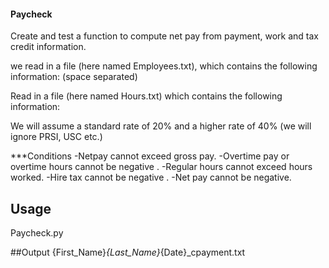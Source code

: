 #### Paycheck

Create and test a function to compute net pay from
payment, work and tax credit information.

we read in a file (here named Employees.txt), which
contains the following information: (space separated)
<StaffID> <LastName> <FirstName> <RegHours>
<HourlyRate> <OTMultiple> <TaxCredit>
<StandardBand>

Read in a file (here named Hours.txt) which contains the
following information:
<StaffID> <Date> <HoursWorked>

We will assume a standard rate of 20% and a higher
rate of 40% (we will ignore PRSI, USC etc.)

***Conditions
-Netpay cannot exceed gross pay.
-Overtime pay or overtime hours cannot be negative .
-Regular hours cannot exceed hours worked.
-Hire tax cannot be negative .
-Net pay cannot be negative.

## Usage
Paycheck.py

##Output
  {First_Name}_{Last_Name}_{Date}_cpayment.txt

